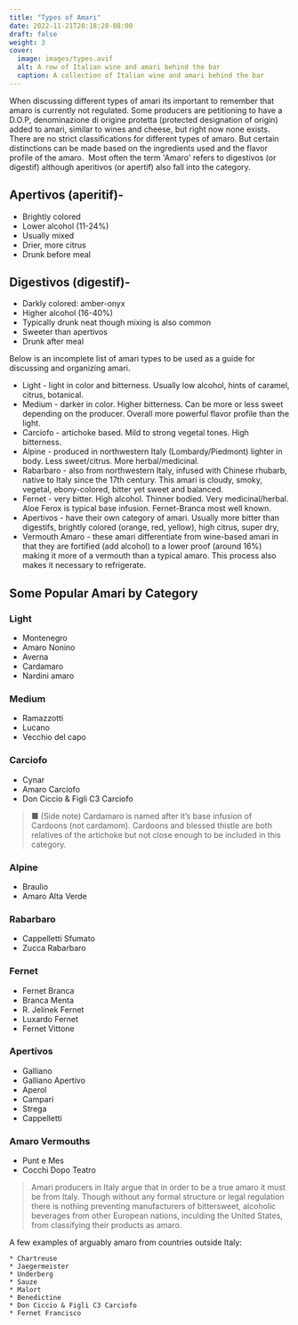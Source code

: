 ```yaml
---
title: "Types of Amari"
date: 2022-11-21T20:18:28-08:00
draft: false
weight: 3
cover:
  image: images/types.avif
  alt: A row of Italian wine and amari behind the bar
  caption: A collection of Italian wine and amari behind the bar
---
```


When discussing different types of amari its important to remember that amaro is currently not regulated. Some producers are petitioning to have a D.O.P, denominazione di origine protetta (protected designation of origin) added to amari, similar to wines and cheese, but right now none exists. There are no strict classifications for different types of amaro. But certain distinctions can be made based on the ingredients used and the flavor profile of the amaro.
![]()
Most often the term 'Amaro' refers to digestivos (or digestif) although aperitivos (or apertif) also fall into the category.

## Apertivos (aperitif)-

- Brightly colored
- Lower alcohol (11-24%)
- Usually mixed
- Drier, more citrus
- Drunk before meal

## Digestivos (digestif)-

- Darkly colored: amber-onyx
- Higher alcohol (16-40%)
- Typically drunk neat though mixing is also common
- Sweeter than apertivos
- Drunk after meal

Below is an incomplete list of amari types to be used as a guide for discussing and organizing amari.

- Light - light in color and bitterness. Usually low alcohol, hints of caramel, citrus, botanical.
  ![]()
- Medium - darker in color. Higher bitterness. Can be more or less sweet depending on the producer. Overall more powerful flavor profile than the light.
  ![]()
- Carciofo - artichoke based. Mild to strong vegetal tones. High bitterness.
  ![]()
- Alpine - produced in northwestern Italy (Lombardy/Piedmont) lighter in body. Less sweet/citrus. More herbal/medicinal.
  ![]()
- Rabarbaro - also from northwestern Italy, infused with Chinese rhubarb, native to Italy since the 17th century. This amari is cloudy, smoky, vegetal, ebony-colored, bitter yet sweet and balanced.
  ![]()
- Fernet - very bitter. High alcohol. Thinner bodied. Very medicinal/herbal. Aloe Ferox is typical base infusion. Fernet-Branca most well known.
  ![]()
- Apertivos - have their own category of amari. Usually more bitter than digestifs, brightly colored (orange, red, yellow), high citrus, super dry,
  ![]()
- Vermouth Amaro - these amari differentiate from wine-based
  amari in that they are fortified (add alcohol) to a lower proof (around 16%) making it more of a vermouth than a typical amaro. This process also makes it necessary to refrigerate.

## Some Popular Amari by Category

### Light

- Montenegro
- Amaro Nonino
- Averna
- Cardamaro
- Nardini amaro

### Medium

- Ramazzotti
- Lucano
- Vecchio del capo

### Carciofo

- Cynar
- Amaro Carciofo
- Don Ciccio & Figli C3 Carciofo

> ■ (Side note) Cardamaro is named after it’s base infusion of Cardoons (not cardamom). Cardoons and blessed thistle are both relatives of the artichoke but not close enough to be included in this category.

### Alpine

- Braulio
- Amaro Alta Verde

### Rabarbaro

- Cappelletti Sfumato
- Zucca Rabarbaro

### Fernet

- Fernet Branca
- Branca Menta
- R. Jelínek Fernet
- Luxardo Fernet
- Fernet Vittone

### Apertivos

- Galliano
- Galliano Apertivo
- Aperol
- Campari
- Strega
- Cappelletti

### Amaro Vermouths

- Punt e Mes
- Cocchi Dopo Teatro

> Amari producers in Italy argue that in order to be a true amaro it must be from Italy. Though without any formal structure or legal regulation there is nothing preventing manufacturers of bittersweet, alcoholic beverages from other European nations, inculding the United States, from classifying their products as amaro.

A few examples of arguably amaro from countries outside Italy:

    * Chartreuse
    * Jaegermeister
    * Underberg
    * Sauze
    * Malort
    * Benedictine
    * Don Ciccio & Figli C3 Carciofo
    * Fernet Francisco
